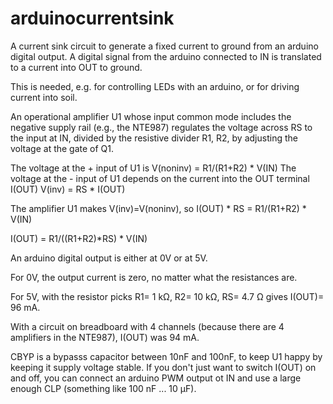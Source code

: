 arduinocurrentsink
==================
A current sink circuit to generate a fixed current to ground from an arduino digital output.
A digital signal from the arduino connected to IN is translated to a current into OUT to ground. 

This is needed, e.g. for controlling LEDs with an arduino, or for driving current into soil.

An operational amplifier U1 whose input common mode includes the negative supply rail
(e.g., the NTE987) regulates the voltage across RS to the input at IN, divided by the resistive divider R1, R2, 
by adjusting the voltage at the gate of Q1. 

The voltage at the + input of U1 is
V(noninv) = R1/(R1+R2) * V(IN)
The voltage at the - input of U1 depends on the current into the OUT terminal I(OUT)
V(inv) = RS * I(OUT)

The amplifier U1 makes V(inv)=V(noninv), 
so 
I(OUT) * RS = R1/(R1+R2) * V(IN)

I(OUT) = R1/((R1+R2)*RS) * V(IN)

An arduino digital output is either at 0V or at 5V.

For 0V, the output current is zero, no matter what the resistances are. 

For 5V, with the resistor picks
R1= 1 kΩ, R2= 10 kΩ, RS= 4.7 Ω 
gives I(OUT)= 96 mA. 

With a circuit on breadboard with 4 channels (because there are 4 amplifiers in the NTE987), I(OUT) was 94 mA.

CBYP is a bypasss capacitor between 10nF and 100nF, to keep U1 happy by keeping it supply voltage stable.
If you don't just want to switch I(OUT) on and off, 
you can connect an arduino PWM output ot IN and use a large enough CLP (something like 100 nF ... 10 μF).

